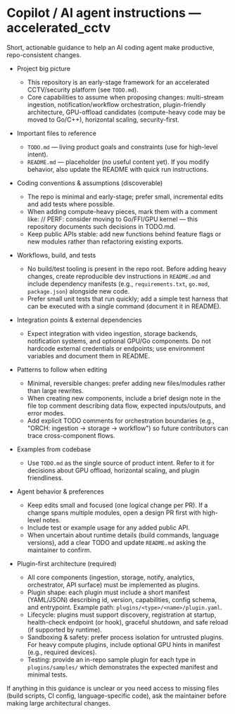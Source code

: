 <!--
Repository: accelerated_cctv
Purpose: Guidance for AI coding agents to be productive in this codebase.
Do not add aspirational items; document only patterns and discoverable workflows.
-->

# Copilot / AI agent instructions — accelerated_cctv

Short, actionable guidance to help an AI coding agent make productive, repo-consistent changes.

- Project big picture
  - This repository is an early-stage framework for an accelerated CCTV/security platform (see `TODO.md`).
  - Core capabilities to assume when proposing changes: multi-stream ingestion, notification/workflow orchestration, plugin-friendly architecture, GPU-offload candidates (compute-heavy code may be moved to Go/C++), horizontal scaling, security-first.

- Important files to reference
  - `TODO.md` — living product goals and constraints (use for high-level intent).
  - `README.md` — placeholder (no useful content yet). If you modify behavior, also update the README with quick run instructions.

- Coding conventions & assumptions (discoverable)
  - The repo is minimal and early-stage; prefer small, incremental edits and add tests where possible.
  - When adding compute-heavy pieces, mark them with a comment like: // PERF: consider moving to Go/FFI/GPU kernel — this repository documents such decisions in TODO.md.
  - Keep public APIs stable: add new functions behind feature flags or new modules rather than refactoring existing exports.

- Workflows, build, and tests
  - No build/test tooling is present in the repo root. Before adding heavy changes, create reproducible dev instructions in `README.md` and include dependency manifests (e.g., `requirements.txt`, `go.mod`, `package.json`) alongside new code.
  - Prefer small unit tests that run quickly; add a simple test harness that can be executed with a single command (document it in README).

- Integration points & external dependencies
  - Expect integration with video ingestion, storage backends, notification systems, and optional GPU/Go components. Do not hardcode external credentials or endpoints; use environment variables and document them in README.

- Patterns to follow when editing
  - Minimal, reversible changes: prefer adding new files/modules rather than large rewrites.
  - When creating new components, include a brief design note in the file top comment describing data flow, expected inputs/outputs, and error modes.
  - Add explicit TODO comments for orchestration boundaries (e.g., "ORCH: ingestion -> storage -> workflow") so future contributors can trace cross-component flows.

- Examples from codebase
  - Use `TODO.md` as the single source of product intent. Refer to it for decisions about GPU offload, horizontal scaling, and plugin friendliness.

- Agent behavior & preferences
  - Keep edits small and focused (one logical change per PR). If a change spans multiple modules, open a design PR first with high-level notes.
  - Include test or example usage for any added public API.
  - When uncertain about runtime details (build commands, language versions), add a clear TODO and update `README.md` asking the maintainer to confirm.

- Plugin-first architecture (required)
  - All core components (ingestion, storage, notify, analytics, orchestrator, API surface) must be implemented as plugins.
  - Plugin shape: each plugin must include a short manifest (YAML/JSON) describing id, version, capabilities, config schema, and entrypoint. Example path: `plugins/<type>/<name>/plugin.yaml`.
  - Lifecycle: plugins must support discovery, registration at startup, health-check endpoint (or hook), graceful shutdown, and safe reload (if supported by runtime).
  - Sandboxing & safety: prefer process isolation for untrusted plugins. For heavy compute plugins, include optional GPU hints in manifest (e.g., required devices).
  - Testing: provide an in-repo sample plugin for each type in `plugins/samples/` which demonstrates the expected manifest and minimal tests.



If anything in this guidance is unclear or you need access to missing files (build scripts, CI config, language-specific code), ask the maintainer before making large architectural changes.
